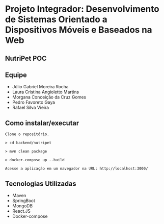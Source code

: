 # Projeto Integrador: Desenvolvimento de Sistemas Orientado a Dispositivos Móveis e Baseados na Web

## NutriPet POC

## Equipe

- Júlio Gabriel Moreira Rocha
- Laura Cristina Angioletto Martins
- Morgana Conceição da Cruz Gomes
- Pedro Favoreto Gaya
- Rafael Silva Vieira

## Como instalar/executar

    Clone o repositório.

    > cd backend/nutripet

    > mvn clean package

    > docker-compose up --build

    Acesse a aplicação em um navegador na URL: http://localhost:3000/



## Tecnologias Utilizadas

- Maven
- SpringBoot
- MongoDB
- React.JS
- Docker-compose